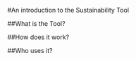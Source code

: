 #An introduction to the Sustainability Tool

##What is the Tool?

##How does it work?

##Who uses it?
